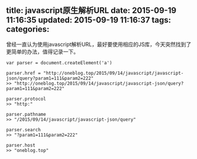 title: javascript原生解析URL
date: 2015-09-19 11:16:35
updated: 2015-09-19 11:16:37
tags:
categories:
---

曾经一直认为使用javascript解析URL，最好要使用相应的JS库，今天突然找到了更简单的办法，值得记录一下。

```
var parser = document.createElement('a')

parser.href = "http://oneblog.top/2015/09/14/javascript/javascript-json/query?param1=111&param2=222"
>> "http://oneblog.top/2015/09/14/javascript/javascript-json/query?param1=111&param2=222"

parser.protocol
>> "http:"

parser.pathname
>> "/2015/09/14/javascript/javascript-json/query"

parser.search
>> "?param1=111&param2=222"

parser.host
>> "oneblog.top"
```
